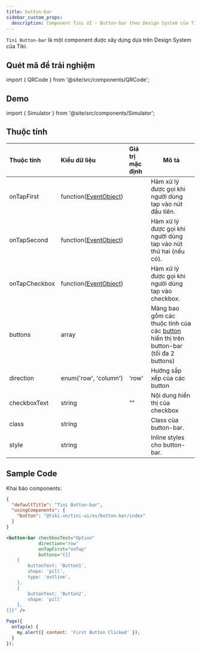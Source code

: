 ```yaml
---
title: button-bar
sidebar_custom_props:
  description: Component Tini UI - Button-bar theo Design System của Tiki
---
```


`Tini Button-bar` là một component được xây dựng dựa trên Design System của Tiki.

## Quét mã để trải nghiệm

import { QRCode } from '@site/src/components/QRCode';

<QRCode page="pages/component/advance/actions/button-bar/index" />

## Demo

import { Simulator } from '@site/src/components/Simulator';

<Simulator page="pages/component/advance/actions/button-bar/index" />

## Thuộc tính

| Thuộc tính    | Kiểu dữ liệu                                                | Giá trị mặc định | Mô tả                                                                                                                            |
| :------------ | :---------------------------------------------------------- | :--------------- | -------------------------------------------------------------------------------------------------------------------------------- |
| onTapFirst    | function([EventObject](/docs/framework/event/event-object)) |                  | Hàm xử lý được gọi khi người dùng tap vào nút đầu tiên.                                                                          |
| onTapSecond   | function([EventObject](/docs/framework/event/event-object)) |                  | Hàm xử lý được gọi khi người dùng tap vào nút thứ hai (nếu có).                                                                  |
| onTapCheckbox | function([EventObject](/docs/framework/event/event-object)) |                  | Hàm xử lý được gọi khi người dùng tap vào checkbox.                                                                              |
| buttons       | array                                                       |                  | Mảng bao gồm các thuộc tính của các [button](/docs/component/advance/actions/button) hiển thị trên button-bar (tối đa 2 buttons) |
| direction     | enum('row', 'column')                                       | 'row'            | Hướng sắp xếp của các button                                                                                                     |
| checkboxText  | string                                                      | ""               | Nội dung hiển thị của checkbox                                                                                                   |
| class         | string                                                      |                  | Class của button-bar.                                                                                                            |
| style         | string                                                      |                  | Inline styles cho button-bar.                                                                                                    |

## Sample Code

Khai báo components:

```json
{
  "defaultTitle": "Tini Button-bar",
  "usingComponents": {
    "button": "@tiki.vn/tini-ui/es/button-bar/index"
  }
}
```

```xml
<button-bar checkboxText="Option"
            direction="row"
            onTapFirst="onTap"
            buttons="{{[
    {
        buttonText: 'Button1',
        shape: 'pill',
        type: 'outline',
    },
    {
        buttonText: 'Button2',
        shape: 'pill'
    },
]}}" />
```

```js
Page({
  onTap(e) {
    my.alert({ content: 'First Button Clicked' });
  }
});
```
